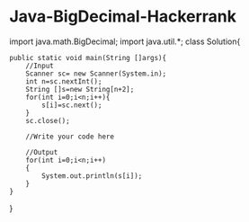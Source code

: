 # Java-BigDecimal-Hackerrank

import java.math.BigDecimal;
import java.util.*;
class Solution{

    public static void main(String []args){
        //Input
        Scanner sc= new Scanner(System.in);
        int n=sc.nextInt();
        String []s=new String[n+2];
        for(int i=0;i<n;i++){
            s[i]=sc.next();
        }
      	sc.close();

        //Write your code here

        //Output
        for(int i=0;i<n;i++)
        {
            System.out.println(s[i]);
        }
    }

}
